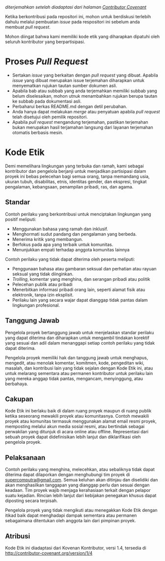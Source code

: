 _diterjemahkan setelah diadaptasi dari halaman [Contributor Covenant](https://www.contributor-covenant.org/version/1/4)_

Ketika berkontribusi pada repositori ini, mohon untuk berdiskusi terlebih dahulu melalui pembuatan _issue_ pada respositori ini sebelum anda membuat _pull request_.

Mohon diingat bahwa kami memiliki kode etik yang diharapkan dipatuhi oleh seluruh kontributor yang berpartisipasi.

# Proses _Pull Request_

- Sertakan _issue_ yang berkaitan dengan _pull request_ yang dibuat. Apabila _issue_ yang dibuat merupakan issue terjemahan diharapkan untuk menyematkan rujukan tautan sumber dokumen asli.
- Apabila bab atau subbab yang anda terjemahkan memiliki subbab yang belum diselesaikan, mohon utnuk menambahkan rujukan berupa tautan ke subbab pada dokumentasi asli.
- Perbaharui berkas README.md dengan detil perubahan.
- Anda hanya dapat melakukan _merge_ atau penyatuan apabila _pull request_ telah disetujui oleh pemilik repositori.
- Apabila _pull request_ mengandung terjemahan, pastikan terjemahan bukan merupakan hasil terjamahan langsung dari layanan terjemahan otomatis berbasis mesin.

# Kode Etik

Demi memelihara lingkungan yang terbuka dan ramah, kami sebagai kontributor dan pengelola berjanji untuk menjadikan partisipasi dalam proyek ini bebas pelecehan bagi semua orang, tanpa memandang usia, ukuran tubuh, disabilitas, etnis, identitas gender, dan ekspresi, tingkat pengalaman, kebangsaan, penampilan pribadi, ras, dan agama.

## Standar

Contoh perilaku yang berkontribusi untuk menciptakan lingkungan yang positif meliputi:

- Menggunakan bahasa yang ramah dan inklusif.
- Menghormati sudut pandang dan pengalaman yang berbeda.
- Menerima kritik yang membangun.
- Berfokus pada apa yang terbaik untuk komunitas.
- Menunjukkan empati terhadap anggota komunitas lainnya

Contoh perilaku yang tidak dapat diterima oleh peserta meliputi:

- Penggunaan bahasa atau gambaran seksual dan perhatian atau rayuan seksual yang tidak diinginkan.
- _Trolling_, komentar yang menghina, dan serangan pribadi atau politik
- Pelecehan publik atau pribadi
- Menerbitkan informasi pribadi orang lain, seperti alamat fisik atau elektronik, tanpa izin eksplisit.
- Perilaku lain yang secara wajar dapat dianggap tidak pantas dalam lingkungan profesional.

## Tanggung Jawab

Pengelola proyek bertanggung jawab untuk menjelaskan standar perilaku yang dapat diterima dan diharapkan untuk mengambil tindakan korektif yang sesuai dan adil dalam menanggapi setiap contoh perilaku yang tidak dapat diterima.

Pengelola proyek memiliki hak dan tanggung jawab untuk menghapus, mengedit, atau menolak komentar, komitmen, kode, pengeditan wiki, masalah, dan kontribusi lain yang tidak sejalan dengan Kode Etik ini, atau untuk melarang sementara atau permanen kontributor untuk perilaku lain yang mereka anggap tidak pantas, mengancam, menyinggung, atau berbahaya.

## Cakupan

Kode Etik ini berlaku baik di dalam ruang proyek maupun di ruang publik ketika seseorang mewakili proyek atau komunitasnya. Contoh mewakili proyek atau komunitas termasuk menggunakan alamat email resmi proyek, memposting melalui akun media sosial resmi, atau bertindak sebagai perwakilan yang ditunjuk di acara online atau offline. Representasi dari sebuah proyek dapat didefinisikan lebih lanjut dan diklarifikasi oleh pengelola proyek.

## Pelaksanaan

Contoh perilaku yang menghina, melecehkan, atau sebaliknya tidak dapat diterima dapat dilaporkan dengan menghubungi tim proyek di supercomputra@gmail.com. Semua keluhan akan ditinjau dan diselidiki dan akan menghasilkan tanggapan yang dianggap perlu dan sesuai dengan keadaan. Tim proyek wajib menjaga kerahasiaan terkait dengan pelapor suatu kejadian. Rincian lebih lanjut dari kebijakan penegakan khusus dapat diposting secara terpisah.

Pengelola proyek yang tidak mengikuti atau menegakkan Kode Etik dengan itikad baik dapat menghadapi dampak sementara atau permanen sebagaimana ditentukan oleh anggota lain dari pimpinan proyek.

## Atribusi

Kode Etik ini diadaptasi dari Kovenan Kontributor, versi 1.4, tersedia di http://contributor-covenant.org/version/1/4
